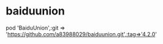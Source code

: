 # baiduunion

pod 'BaiduUnion',:git => 'https://github.com/a83988029/baiduunion.git',:tag=>'4.2.0'


